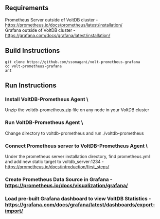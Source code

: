 ## Requirements
Prometheus Server outside of VoltDB cluster - https://prometheus.io/docs/prometheus/latest/installation/ \
Grafana outside of VoltDB cluster - https://grafana.com/docs/grafana/latest/installation/

## Build Instructions
`git clone https://github.com/ssomagani/volt-prometheus-grafana` \
`cd volt-prometheus-grafana` \
`ant` 

## Run Instructions
### Install VoltDB-Prometheus Agent \
Unzip the voltdb-prometheus.zip file on any node in your VoltDB cluster

### Run VoltDB-Prometheus Agent \
Change directory to voltdb-prometheus and run ./voltdb-prometheus

### Connect Prometheus server to VoltDB-Prometheus Agent \
Under the prometheus server installation directory, find prometheus.yml and add new static target to voltdb_server:1234 - https://prometheus.io/docs/introduction/first_steps/

### Create Prometheus Data Source in Grafana - https://prometheus.io/docs/visualization/grafana/

### Load pre-built Grafana dashboard to view VoltDB Statistics - https://grafana.com/docs/grafana/latest/dashboards/export-import/
